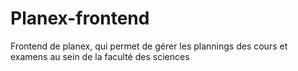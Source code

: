 # Planex-frontend
Frontend de planex, qui permet de gérer les plannings des cours et examens au sein de la faculté des sciences
